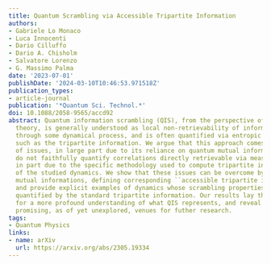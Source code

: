```yaml
---
title: Quantum Scrambling via Accessible Tripartite Information
authors:
- Gabriele Lo Monaco
- Luca Innocenti
- Dario Cilluffo
- Dario A. Chisholm
- Salvatore Lorenzo
- G. Massimo Palma
date: '2023-07-01'
publishDate: '2024-03-10T10:46:53.971518Z'
publication_types:
- article-journal
publication: '*Quantum Sci. Technol.*'
doi: 10.1088/2058-9565/accd92
abstract: Quantum information scrambling (QIS), from the perspective of quantum information
  theory, is generally understood as local non-retrievability of information evolved
  through some dynamical process, and is often quantified via entropic quantities
  such as the tripartite information. We argue that this approach comes with a number
  of issues, in large part due to its reliance on quantum mutual informations, which
  do not faithfully quantify correlations directly retrievable via measurements, and
  in part due to the specific methodology used to compute tripartite informations
  of the studied dynamics. We show that these issues can be overcome by using accessible
  mutual informations, defining corresponding ``accessible tripartite informations'',
  and provide explicit examples of dynamics whose scrambling properties are not properly
  quantified by the standard tripartite information. Our results lay the groundwork
  for a more profound understanding of what QIS represents, and reveal a number of
  promising, as of yet unexplored, venues for futher research.
tags:
- Quantum Physics
links:
- name: arXiv
  url: https://arxiv.org/abs/2305.19334
---
```

